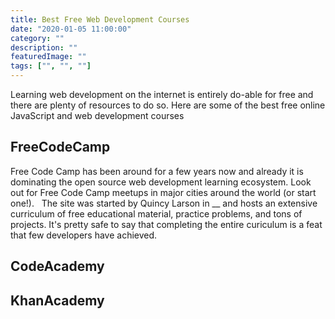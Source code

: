 ```yaml
---
title: Best Free Web Development Courses
date: "2020-01-05 11:00:00"
category: ""
description: ""
featuredImage: ""
tags: ["", "", ""]
---
```


Learning web development on the internet is entirely do-able for free and there are plenty of resources to do so. Here are some of the best free online JavaScript and web development courses

## FreeCodeCamp
Free Code Camp has been around for a few years now and already it is dominating the open source web development learning ecosystem. Look out for Free Code Camp meetups in major cities around the world (or start one!).
&nbsp;
The site was started by Quincy Larson in __ and hosts an extensive curriculum of free educational material, practice problems, and tons of projects. It's pretty safe to say that completing the entire curiculum is a feat that few developers have achieved.

## CodeAcademy

## KhanAcademy

